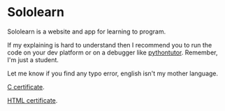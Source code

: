 # Sololearn
Sololearn is a website and app for learning to program.

If my explaining is hard to understand then I recommend you to run the code on your dev platform or on a debugger like [pythontutor](http://pythontutor.com). Remember, I'm just a student.

Let me know if you find any typo error, english isn't my mother language.

[C certificate](https://www.sololearn.com/Certificate/1089-21722692/jpg).

[HTML certificate](https://www.sololearn.com/Certificate/1014-21722692/jpg).
